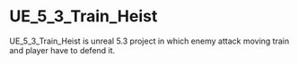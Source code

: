 # UE_5_3_Train_Heist
UE_5_3_Train_Heist is unreal 5.3 project in which enemy attack moving train and player have to defend it.
